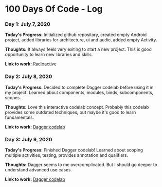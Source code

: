 # 100 Days Of Code - Log

### Day 1: July 7, 2020

**Today's Progress**: Initialized github repository, created empty Android project, added libraries for architecture, ui and audio, added empty Activity.

**Thoughts:** It always feels very exiting to start a new project. This is good opportunity to learn new libraries and skills.

**Link to work:** [Radioactive](https://github.com/Keyrillanskiy/Radioactive)

### Day 2: July 8, 2020

**Today's Progress**: Decided to complete Dagger codelab before using it in my project. Learned about components, modules, binds, subcomponents, scopes.

**Thoughts:** Love this interactive codelab concept. Probably this codelab provides some outdated techniques, but maybe it's good to learn fundamentals.

**Link to work:** [Dagger codelab](https://codelabs.developers.google.com/codelabs/android-dagger/)

### Day 3: July 9, 2020

**Today's Progress**: Finished Dagger codelab! Learned about scoping multiple activities, testing, provides annotation and qualifiers.

**Thoughts:** Dagger seems to me overcomplicated. But I should go deeper to understand advanced use cases.

**Link to work:** [Dagger codelab](https://codelabs.developers.google.com/codelabs/android-dagger/)
